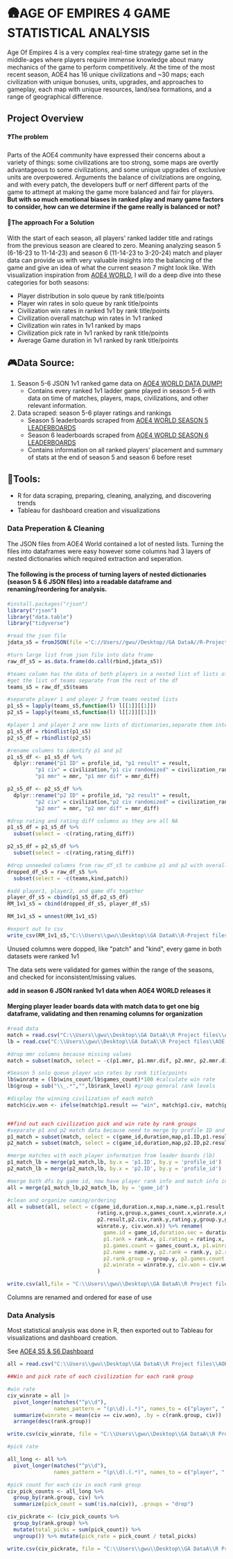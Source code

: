 # 🛖AGE OF EMPIRES 4 GAME STATISTICAL ANALYSIS

Age Of Empires 4 is a very complex real-time strategy game set in the middle-ages where players require immense knowledge about many mechanics of the game to perform competitively. At the time of the most recent season, AOE4 has 16 unique civilizations and ~30 maps; each civilization with unique bonuses, units, upgrades, and approaches to gameplay, each map with unique resources, land/sea formations, and a range of geographical difference. 

## Project Overview

#### ❓The problem
Parts of the AOE4 community have expressed their concerns about a variety of things: some civilizations are too strong, some maps are overtly advantageous to some civilizations, and some unique upgrades of exclusive units are overpowered. 
Arguments the balance of civilziations are ongoing, and with every patch, the developers buff or nerf different parts of the game to attmept at making the game more balanced and fair for players. **But with so much emotional biases in ranked play and many game factors to consider, how can we determine if the game really is balanced or not?**


#### 📝The approach For a Solution
With the start of each season, all players' ranked ladder title and ratings from the previous season are cleared to zero. Meaning analyzing season 5 (6-16-23 to 11-14-23) and season 6 (11-14-23 to 3-20-24) match and player data can provide us with very valuable insights into the balancing of the game and give an idea of what the current season 7 might look like. With visualization inspiration from [AOE4 WORLD](https://aoe4world.com/), I will do a deep dive into these categories for both seasons:
- Player distribution in solo queue by rank title/points    
- Player win rates in solo queue by rank title/points    
- Civilization win rates in ranked 1v1 by rank title/points    
- Civilization overall matchup win rates in 1v1 ranked    
- Civilization win rates in 1v1 ranked by maps     
- Civilization pick rate in 1v1 ranked by rank title/points     
- Average Game duration in 1v1 ranked by rank title/points    



## 🎮Data Source:
1. Season 5-6 JSON 1v1 ranked game data on [AOE4 WORLD DATA DUMP!](https://aoe4world.com/dumps)   
   - Contains every ranked 1v1 ladder game played in season 5-6 with data on time of matches, players, maps, civilizations, and other relevant information.
2. Data scraped: season 5-6 player ratings and rankings
   - Season 5 leaderboards scraped from [AOE4 WORLD SEASON 5 LEADERBOARDS](https://aoe4world.com/leaderboard/rm_solo?season=5)
   - Season 6 leaderboards scraped from [AOE4 WORLD SEASON 6 LEADERBOARDS](https://aoe4world.com/leaderboard/rm_solo?season=6)
   - Contains information on all ranked players' placement and summary of stats at the end of season 5 and season 6 before reset


## 🔨Tools:
- R for data scraping, preparing, cleaning, analyzing, and discovering trends
- Tableau for dashboard creation and visualizations

### Data Preperation & Cleaning
The JSON files from AOE4 World contained a lot of nested lists. Turning the files into dataframes were easy however some columns had 3 layers of nested dictionaries which required extraction and seperation.    

#### The following is the process of turning layers of nested dictionaries (season 5 & 6 JSON files) into a readable dataframe and renaming/reordering for analysis.
```R
#install.packages("rjson")
library("rjson")
library("data.table")
library("tidyverse")

#read the json file 
jdata_s5 = fromJSON(file ='C://Users//gwu//Desktop//GA DataA//R-Project Files//AOE 4//Raw RM_1v1_JSON files//games_rm_1v1_s5.json')

#turn large list from json file into data frame
raw_df_s5 = as.data.frame(do.call(rbind,jdata_s5))

#teams column has the data of both players in a nested list of lists of dictionaries
#get the list of teams separate from the rest of the df
teams_s5 = raw_df_s5$teams

#separate player 1 and player 2 from teams nested lists
p1_s5 = lapply(teams_s5,function(l) l[[1]][[1]])
p2_s5 = lapply(teams_s5,function(l) l[[2]][[1]])

#player 1 and player 2 are now lists of dictionaries,separate them into dfs
p1_s5_df = rbindlist(p1_s5)
p2_s5_df = rbindlist(p2_s5)

#rename columns to identify p1 and p2
p1_s5_df <- p1_s5_df %>%
  dplyr::rename("p1 ID" = profile_id, "p1 result" = result, 
         "p1 civ" = civilization,"p1 civ randomized" = civilization_randomized,
         "p1 mmr" = mmr, "p1 mmr dif" = mmr_diff)

p2_s5_df <- p2_s5_df %>%
  dplyr::rename("p2 ID" = profile_id, "p2 result" = result, 
         "p2 civ" = civilization,"p2 civ randomized" = civilization_randomized,
         "p2 mmr" = mmr, "p2 mmr dif" = mmr_diff)

#drop rating and rating diff columns as they are all NA
p1_s5_df = p1_s5_df %>%
  subset(select = -c(rating,rating_diff))

p2_s5_df = p2_s5_df %>%
  subset(select = -c(rating,rating_diff))

#drop unneeded columns from raw_df_s5 to combine p1 and p2 with overall data
dropped_df_s5 = raw_df_s5 %>%
  subset(select = -c(teams,kind,patch))

#add player1, player2, and game dfs together
player_df_s5 = cbind(p1_s5_df,p2_s5_df)
RM_1v1_s5 = cbind(dropped_df_s5, player_df_s5)

RM_1v1_s5 = unnest(RM_1v1_s5)

#export out to csv
write_csv(RM_1v1_s5,"C:\\Users\\gwu\\Desktop\\GA DataA\\R-Project files\\AOE 4\\Cleaned RM 1v1 CSV Files\\AOE4_RM_1v1_s5.csv")
```
Unused columns were dopped, like "patch" and "kind", every game in both datasets were ranked 1v1

The data sets were validated for games within the range of the seasons, and checked for inconsistent/missing values.

**add in season 6 JSON ranked 1v1 data when AOE4 WORLD releases it**

#### Merging player leader boards data with match data to get one big dataframe, validating and then renaming columns for organization

```R
#read data
match = read.csv("C:\\Users\\gwu\\Desktop\\GA DataA\\R Project files\\AOE 4\\Cleaned RM 1v1 CSVs\\AOE4_RM_1v1_s5.csv")
lb = read.csv("C:\\Users\\gwu\\Desktop\\GA DataA\\R Project files\\AOE 4\\Raw Leaderboard Excel Files\\leadersboards_rm_solo_points_s5.csv.gzip.csv")

#drop mmr columns because missing values
match = subset(match, select = -c(p1.mmr, p1.mmr.dif, p2.mmr, p2.mmr.dif))

#Season 5 solo queue player win rates by rank title/points
lb$winrate = (lb$wins_count/lb$games_count)*100 #calculate win rate
lb$group = sub("\\_.*","",lb$rank_level) #group general rank levels

#display the winning civilization of each match
match$civ.won <- ifelse(match$p1.result == "win", match$p1.civ, match$p2.civ)


##find out each civilization pick and win rate by rank groups
#separate p1 and p2 match data because need to merge by profile ID and each row has both players' ID
p1_match = subset(match, select = c(game_id,duration,map,p1.ID,p1.result,p1.civ,civ.won))
p2_match = subset(match, select = c(game_id,duration,map,p2.ID,p2.result,p2.civ,civ.won))

#merge matches with each player information from leader boards (lb)
p1_match_lb = merge(p1_match,lb, by.x = 'p1.ID', by.y = 'profile_id')
p2_match_lb = merge(p2_match,lb, by.x = 'p2.ID', by.y = 'profile_id')

#merge both dfs by game id, now have player rank info and match info in one df.
all = merge(p1_match_lb,p2_match_lb, by = 'game_id')

#clean and organize naming/ordering
all = subset(all, select = c(game_id,duration.x,map.x,name.x,p1.result,p1.civ,rank.x,
                             rating.x,group.x,games_count.x,winrate.x,name.y,
                             p2.result,p2.civ,rank.y,rating.y,group.y,games_count.y,
                             winrate.y, civ.won.x)) %>% rename(
                               game.id = game_id,duration.sec = duration.x, map = map.x, p1.name = name.x,
                               p1.rank = rank.x, p1.rating = rating.x, p1.rank.group = group.x,
                               p1.games.count = games_count.x, p1.winrate = winrate.x,
                               p2.name = name.y, p2.rank = rank.y, p2.rating = rating.y,
                               p2.rank.group = group.y, p2.games.count = games_count.y,
                               p2.winrate = winrate.y, civ.won = civ.won.x
                             )

write.csv(all,file = "C:\\Users\\gwu\\Desktop\\GA DataA\\R Project files\\AOE 4\\Season 5 Analysis\\AOE4 S5 1V1 RANKED DATA.csv")
```

Columns are renamed and ordered for ease of use

### Data Analysis
Most statistical analysis was done in R, then exported out to Tableau for visualizations and dashboard creation.   

See [AOE4 S5 & S6 Dashboard]()

```R
all = read.csv("C:\\Users\\gwu\\Desktop\\GA DataA\\R Project files\\AOE 4\\Season 5 Analysis\\AOE4 S5 1V1 RANKED DATA.csv")

##Win and pick rate of each civilization for each rank group

#win rate
civ_winrate = all |>
  pivot_longer(matches("^p\\d"),
               names_pattern = "(p\\d).(.*)", names_to = c("player", ".value")) |>
  summarize(winrate = mean(civ == civ.won), .by = c(rank.group, civ)) |>
  arrange(desc(rank.group))

write.csv(civ_winrate, file = "C:\\Users\\gwu\\Desktop\\GA DataA\\R Project files\\AOE 4\\Season 5 Analysis\\S5 CIV WINRATE BY RANK.CSV")

#pick rate

all_long <- all %>%
  pivot_longer(matches("^p\\d"),
               names_pattern = "(p\\d).(.*)", names_to = c("player", ".value"))

#pick count for each civ in each rank group
civ_pick_counts <- all_long %>%
  group_by(rank.group, civ) %>%
  summarize(pick_count = sum(!is.na(civ)), .groups = "drop")

civ_pickrate <- (civ_pick_counts %>%
  group_by(rank.group) %>%
  mutate(total_picks = sum(pick_count)) %>%
  ungroup()) %>% mutate(pick_rate = pick_count / total_picks)

write.csv(civ_pickrate, file = "C:\\Users\\gwu\\Desktop\\GA DataA\\R Project files\\AOE 4\\Season 5 Analysis\\S5 CIV PICKRATE BY RANK.CSV")

```
